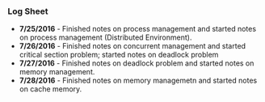 ### Log Sheet
- **7/25/2016** - Finished notes on process management and started notes on process management (Distributed Environment).
- **7/26/2016** - Finished notes on concurrent management and started critical section problem; started notes on deadlock problem
- **7/27/2016** - Finished notes on deadlock problem and started notes on memory management. 
- **7/28/2016** - Finished notes on memory managemetn and started notes on cache memory.